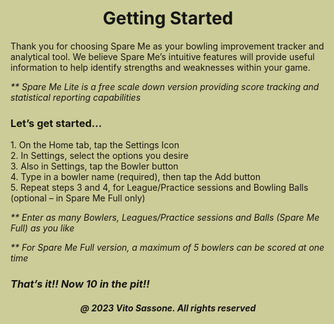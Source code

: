 <html style="background-color:#CCCC99;">
<body style="
      background-image: url('Logo.png');
      background-repeat: no-repeat;
      background-attachment: fixed;
      background-postion: right bottom;
      background-size: 200px 280px;
      mix-blend-mode: multiply;">

<h1 style="text-align:center;">Getting Started</h1>

<p>Thank you for choosing Spare Me as your bowling improvement tracker and analytical tool. We believe Spare Me’s intuitive features 
will provide useful information to help identify strengths and weaknesses within your game.</p>
<p><i>** Spare Me Lite is a free scale down version providing score tracking and statistical reporting capabilities</i></p>

<h3>Let’s get started...</h3>
<p>
1.	On the Home tab, tap the Settings Icon<br>
2.	In Settings, select the options you desire<br>
3.	Also in Settings, tap the Bowler button<br>
4.	Type in a bowler name (required), then tap the Add button<br>
5.	Repeat steps 3 and 4, for League/Practice sessions and Bowling Balls (optional – in Spare Me Full only)</p>
      <p><i>** Enter as many Bowlers, Leagues/Practice sessions and Balls (Spare Me Full) as you like</i></p>
      <p><i>** For Spare Me Full version, a maximum of 5 bowlers can be scored at one time</i></p>

<h3><em>That’s it!! Now 10 in the pit!!</em></h3>

<h5 style="text-align:center;"><i>@ 2023 Vito Sassone. All rights reserved</i></h5>   
</body>
</html>
